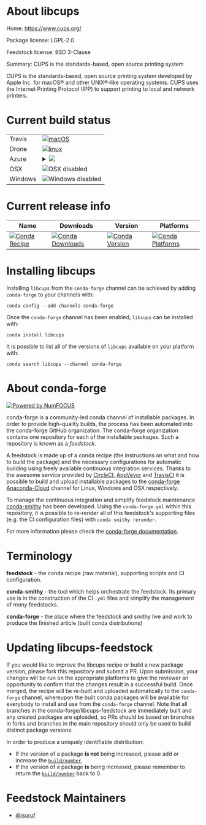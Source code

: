 About libcups
=============

Home: https://www.cups.org/

Package license: LGPL-2.0

Feedstock license: BSD 3-Clause

Summary: CUPS is the standards-based, open source printing system

CUPS is the standards-based, open source printing system developed by
Apple Inc. for macOS® and other UNIX®-like operating systems. CUPS uses the Internet
Printing Protocol (IPP) to support printing to local and network printers.


Current build status
====================


<table><tr>
    <td>Travis</td>
    <td>
      <a href="https://travis-ci.com/conda-forge/libcups-feedstock">
        <img alt="macOS" src="https://img.shields.io/travis/com/conda-forge/libcups-feedstock/master.svg?label=macOS">
      </a>
    </td>
  </tr><tr>
    <td>Drone</td>
    <td>
      <a href="https://cloud.drone.io/conda-forge/libcups-feedstock">
        <img alt="linux" src="https://img.shields.io/drone/build/conda-forge/libcups-feedstock/master.svg?label=Linux">
      </a>
    </td>
  </tr>
    
  <tr>
    <td>Azure</td>
    <td>
      <details>
        <summary>
          <a href="https://dev.azure.com/conda-forge/feedstock-builds/_build/latest?definitionId=7430&branchName=master">
            <img src="https://dev.azure.com/conda-forge/feedstock-builds/_apis/build/status/libcups-feedstock?branchName=master">
          </a>
        </summary>
        <table>
          <thead><tr><th>Variant</th><th>Status</th></tr></thead>
          <tbody><tr>
              <td>linux</td>
              <td>
                <a href="https://dev.azure.com/conda-forge/feedstock-builds/_build/latest?definitionId=7430&branchName=master">
                  <img src="https://dev.azure.com/conda-forge/feedstock-builds/_apis/build/status/libcups-feedstock?branchName=master&jobName=linux&configuration=linux_" alt="variant">
                </a>
              </td>
            </tr><tr>
              <td>linux_aarch64</td>
              <td>
                <a href="https://dev.azure.com/conda-forge/feedstock-builds/_build/latest?definitionId=7430&branchName=master">
                  <img src="https://dev.azure.com/conda-forge/feedstock-builds/_apis/build/status/libcups-feedstock?branchName=master&jobName=linux&configuration=linux_aarch64_" alt="variant">
                </a>
              </td>
            </tr><tr>
              <td>linux_ppc64le</td>
              <td>
                <a href="https://dev.azure.com/conda-forge/feedstock-builds/_build/latest?definitionId=7430&branchName=master">
                  <img src="https://dev.azure.com/conda-forge/feedstock-builds/_apis/build/status/libcups-feedstock?branchName=master&jobName=linux&configuration=linux_ppc64le_" alt="variant">
                </a>
              </td>
            </tr>
          </tbody>
        </table>
      </details>
    </td>
  </tr>
  <tr>
    <td>OSX</td>
    <td>
      <img src="https://img.shields.io/badge/OSX-disabled-lightgrey.svg" alt="OSX disabled">
    </td>
  </tr>
  <tr>
    <td>Windows</td>
    <td>
      <img src="https://img.shields.io/badge/Windows-disabled-lightgrey.svg" alt="Windows disabled">
    </td>
  </tr>
</table>

Current release info
====================

| Name | Downloads | Version | Platforms |
| --- | --- | --- | --- |
| [![Conda Recipe](https://img.shields.io/badge/recipe-libcups-green.svg)](https://anaconda.org/conda-forge/libcups) | [![Conda Downloads](https://img.shields.io/conda/dn/conda-forge/libcups.svg)](https://anaconda.org/conda-forge/libcups) | [![Conda Version](https://img.shields.io/conda/vn/conda-forge/libcups.svg)](https://anaconda.org/conda-forge/libcups) | [![Conda Platforms](https://img.shields.io/conda/pn/conda-forge/libcups.svg)](https://anaconda.org/conda-forge/libcups) |

Installing libcups
==================

Installing `libcups` from the `conda-forge` channel can be achieved by adding `conda-forge` to your channels with:

```
conda config --add channels conda-forge
```

Once the `conda-forge` channel has been enabled, `libcups` can be installed with:

```
conda install libcups
```

It is possible to list all of the versions of `libcups` available on your platform with:

```
conda search libcups --channel conda-forge
```


About conda-forge
=================

[![Powered by NumFOCUS](https://img.shields.io/badge/powered%20by-NumFOCUS-orange.svg?style=flat&colorA=E1523D&colorB=007D8A)](http://numfocus.org)

conda-forge is a community-led conda channel of installable packages.
In order to provide high-quality builds, the process has been automated into the
conda-forge GitHub organization. The conda-forge organization contains one repository
for each of the installable packages. Such a repository is known as a *feedstock*.

A feedstock is made up of a conda recipe (the instructions on what and how to build
the package) and the necessary configurations for automatic building using freely
available continuous integration services. Thanks to the awesome service provided by
[CircleCI](https://circleci.com/), [AppVeyor](https://www.appveyor.com/)
and [TravisCI](https://travis-ci.com/) it is possible to build and upload installable
packages to the [conda-forge](https://anaconda.org/conda-forge)
[Anaconda-Cloud](https://anaconda.org/) channel for Linux, Windows and OSX respectively.

To manage the continuous integration and simplify feedstock maintenance
[conda-smithy](https://github.com/conda-forge/conda-smithy) has been developed.
Using the ``conda-forge.yml`` within this repository, it is possible to re-render all of
this feedstock's supporting files (e.g. the CI configuration files) with ``conda smithy rerender``.

For more information please check the [conda-forge documentation](https://conda-forge.org/docs/).

Terminology
===========

**feedstock** - the conda recipe (raw material), supporting scripts and CI configuration.

**conda-smithy** - the tool which helps orchestrate the feedstock.
                   Its primary use is in the construction of the CI ``.yml`` files
                   and simplify the management of *many* feedstocks.

**conda-forge** - the place where the feedstock and smithy live and work to
                  produce the finished article (built conda distributions)


Updating libcups-feedstock
==========================

If you would like to improve the libcups recipe or build a new
package version, please fork this repository and submit a PR. Upon submission,
your changes will be run on the appropriate platforms to give the reviewer an
opportunity to confirm that the changes result in a successful build. Once
merged, the recipe will be re-built and uploaded automatically to the
`conda-forge` channel, whereupon the built conda packages will be available for
everybody to install and use from the `conda-forge` channel.
Note that all branches in the conda-forge/libcups-feedstock are
immediately built and any created packages are uploaded, so PRs should be based
on branches in forks and branches in the main repository should only be used to
build distinct package versions.

In order to produce a uniquely identifiable distribution:
 * If the version of a package **is not** being increased, please add or increase
   the [``build/number``](https://conda.io/docs/user-guide/tasks/build-packages/define-metadata.html#build-number-and-string).
 * If the version of a package **is** being increased, please remember to return
   the [``build/number``](https://conda.io/docs/user-guide/tasks/build-packages/define-metadata.html#build-number-and-string)
   back to 0.

Feedstock Maintainers
=====================

* [@isuruf](https://github.com/isuruf/)

